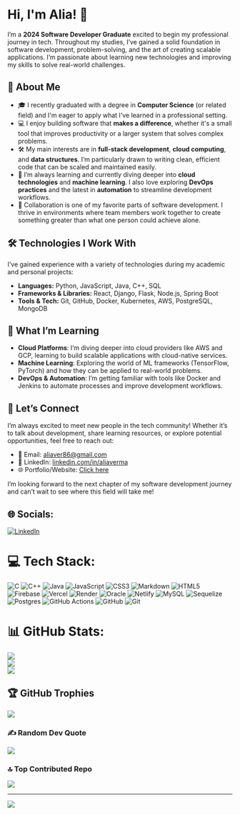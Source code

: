 # Hi, I'm Alia! 👋

I’m a **2024 Software Developer Graduate** excited to begin my professional journey in tech. Throughout my studies, I’ve gained a solid foundation in software development, problem-solving, and the art of creating scalable applications. I’m passionate about learning new technologies and improving my skills to solve real-world challenges.

## 🚀 About Me

- 🎓 I recently graduated with a degree in **Computer Science** (or related field) and I'm eager to apply what I’ve learned in a professional setting.
- 💻 I enjoy building software that **makes a difference**, whether it's a small tool that improves productivity or a larger system that solves complex problems.
- 🛠️ My main interests are in **full-stack development**, **cloud computing**, and **data structures**. I’m particularly drawn to writing clean, efficient code that can be scaled and maintained easily.
- 🌱 I’m always learning and currently diving deeper into **cloud technologies** and **machine learning**. I also love exploring **DevOps practices** and the latest in **automation** to streamline development workflows.
- 🤝 Collaboration is one of my favorite parts of software development. I thrive in environments where team members work together to create something greater than what one person could achieve alone.

## 🛠️ Technologies I Work With

I’ve gained experience with a variety of technologies during my academic and personal projects:

- **Languages:** Python, JavaScript, Java, C++, SQL
- **Frameworks & Libraries:** React, Django, Flask, Node.js, Spring Boot
- **Tools & Tech:** Git, GitHub, Docker, Kubernetes, AWS, PostgreSQL, MongoDB

## 🌱 What I’m Learning

- **Cloud Platforms**: I’m diving deeper into cloud providers like AWS and GCP, learning to build scalable applications with cloud-native services.
- **Machine Learning**: Exploring the world of ML frameworks (TensorFlow, PyTorch) and how they can be applied to real-world problems.
- **DevOps & Automation**: I’m getting familiar with tools like Docker and Jenkins to automate processes and improve development workflows.

## 🌟 Let’s Connect

I’m always excited to meet new people in the tech community! Whether it’s to talk about development, share learning resources, or explore potential opportunities, feel free to reach out:

- 📧 Email: [aliaver86@gmail.com](mailto:aliaver86@gmail.com)
- 💼 LinkedIn: [linkedin.com/in/aliaverma](https://www.linkedin.com/in/alia-verma-b9209220a/)
- 🌐 Portfolio/Website: [Click here](https://alia1234567.github.io/my-portfolio/)

I’m looking forward to the next chapter of my software development journey and can’t wait to see where this field will take me!

## 🌐 Socials:
[![LinkedIn](https://img.shields.io/badge/LinkedIn-%230077B5.svg?logo=linkedin&logoColor=white)](https://www.linkedin.com/in/alia-verma-b9209220a/) 

# 💻 Tech Stack:
![C](https://img.shields.io/badge/c-%2300599C.svg?style=for-the-badge&logo=c&logoColor=white) ![C++](https://img.shields.io/badge/c++-%2300599C.svg?style=for-the-badge&logo=c%2B%2B&logoColor=white) ![Java](https://img.shields.io/badge/java-%23ED8B00.svg?style=for-the-badge&logo=openjdk&logoColor=white) ![JavaScript](https://img.shields.io/badge/javascript-%23323330.svg?style=for-the-badge&logo=javascript&logoColor=%23F7DF1E) ![CSS3](https://img.shields.io/badge/css3-%231572B6.svg?style=for-the-badge&logo=css3&logoColor=white) ![Markdown](https://img.shields.io/badge/markdown-%23000000.svg?style=for-the-badge&logo=markdown&logoColor=white) ![HTML5](https://img.shields.io/badge/html5-%23E34F26.svg?style=for-the-badge&logo=html5&logoColor=white) ![Firebase](https://img.shields.io/badge/firebase-%23039BE5.svg?style=for-the-badge&logo=firebase) ![Vercel](https://img.shields.io/badge/vercel-%23000000.svg?style=for-the-badge&logo=vercel&logoColor=white) ![Render](https://img.shields.io/badge/Render-%46E3B7.svg?style=for-the-badge&logo=render&logoColor=white) ![Oracle](https://img.shields.io/badge/Oracle-F80000?style=for-the-badge&logo=oracle&logoColor=white) ![Netlify](https://img.shields.io/badge/netlify-%23000000.svg?style=for-the-badge&logo=netlify&logoColor=#00C7B7) ![MySQL](https://img.shields.io/badge/mysql-4479A1.svg?style=for-the-badge&logo=mysql&logoColor=white) ![Sequelize](https://img.shields.io/badge/Sequelize-52B0E7?style=for-the-badge&logo=Sequelize&logoColor=white) ![Postgres](https://img.shields.io/badge/postgres-%23316192.svg?style=for-the-badge&logo=postgresql&logoColor=white) ![GitHub Actions](https://img.shields.io/badge/github%20actions-%232671E5.svg?style=for-the-badge&logo=githubactions&logoColor=white) ![GitHub](https://img.shields.io/badge/github-%23121011.svg?style=for-the-badge&logo=github&logoColor=white) ![Git](https://img.shields.io/badge/git-%23F05033.svg?style=for-the-badge&logo=git&logoColor=white)

# 📊 GitHub Stats:
![](https://github-readme-stats.vercel.app/api?username=Alia1234567&theme=dark&hide_border=false&include_all_commits=true&count_private=true)<br/>
![](https://github-readme-streak-stats.herokuapp.com/?user=Alia1234567&theme=dark&hide_border=false)<br/>
![](https://github-readme-stats.vercel.app/api/top-langs/?username=Alia1234567&theme=dark&hide_border=false&include_all_commits=true&count_private=true&layout=compact)

## 🏆 GitHub Trophies
![](https://github-profile-trophy.vercel.app/?username=Alia1234567&theme=radical&no-frame=false&no-bg=false&margin-w=4)

### ✍️ Random Dev Quote
![](https://quotes-github-readme.vercel.app/api?type=horizontal&theme=radical)

### 🔝 Top Contributed Repo
![](https://github-contributor-stats.vercel.app/api?username=Alia1234567&limit=5&theme=dark&combine_all_yearly_contributions=true)

---
[![](https://visitcount.itsvg.in/api?id=Alia1234567&icon=0&color=0)](https://visitcount.itsvg.in)

<!-- Proudly created with GPRM ( https://gprm.itsvg.in ) -->

